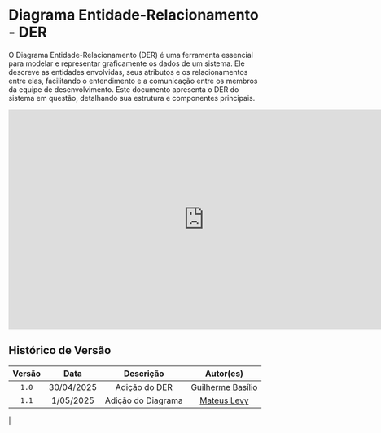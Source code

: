 # **Diagrama Entidade-Relacionamento - DER**

O Diagrama Entidade-Relacionamento (DER) é uma ferramenta essencial para modelar e representar graficamente os dados de um sistema. Ele descreve as entidades envolvidas, seus atributos e os relacionamentos entre elas, facilitando o entendimento e a comunicação entre os membros da equipe de desenvolvimento. Este documento apresenta o DER do sistema em questão, detalhando sua estrutura e componentes principais.


<iframe width="768" height="432" src="https://miro.com/app/live-embed/uXjVI7_et3w=/?moveToViewport=9532,10786,11613,7527&embedId=845357858521" frameborder="0" scrolling="no" allow="fullscreen; clipboard-read; clipboard-write" allowfullscreen></iframe>

## Histórico de Versão
| Versão | Data | Descrição | Autor(es) |
| :-: | :-: | :-: | :-: | 
| `1.0`  | 30/04/2025 | Adição do DER | [Guilherme Basílio](https://github.com/GuilhermeBES)
`1.1`  | 1/05/2025 | Adição do Diagrama | [Mateus Levy](https://github.com/Mateus9levy)
 |
